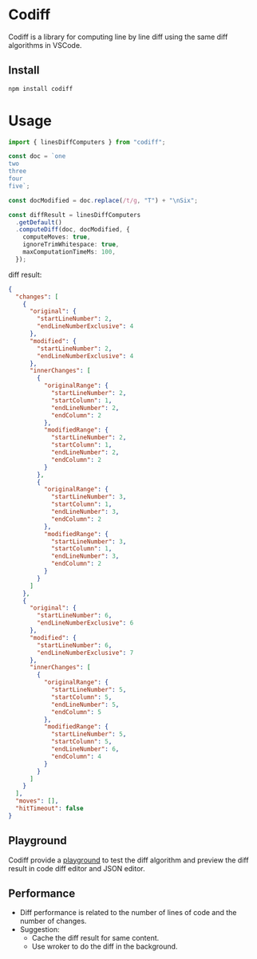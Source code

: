 # Codiff

Codiff is a library for computing line by line diff using the same diff algorithms in VSCode.

## Install

```sh
npm install codiff
```

# Usage

```typescript
import { linesDiffComputers } from "codiff";

const doc = `one
two
three
four
five`;

const docModified = doc.replace(/t/g, "T") + "\nSix";

const diffResult = linesDiffComputers
  .getDefault()
  .computeDiff(doc, docModified, {
    computeMoves: true,
    ignoreTrimWhitespace: true,
    maxComputationTimeMs: 100,
  });
```

diff result:

```json
{
  "changes": [
    {
      "original": {
        "startLineNumber": 2,
        "endLineNumberExclusive": 4
      },
      "modified": {
        "startLineNumber": 2,
        "endLineNumberExclusive": 4
      },
      "innerChanges": [
        {
          "originalRange": {
            "startLineNumber": 2,
            "startColumn": 1,
            "endLineNumber": 2,
            "endColumn": 2
          },
          "modifiedRange": {
            "startLineNumber": 2,
            "startColumn": 1,
            "endLineNumber": 2,
            "endColumn": 2
          }
        },
        {
          "originalRange": {
            "startLineNumber": 3,
            "startColumn": 1,
            "endLineNumber": 3,
            "endColumn": 2
          },
          "modifiedRange": {
            "startLineNumber": 3,
            "startColumn": 1,
            "endLineNumber": 3,
            "endColumn": 2
          }
        }
      ]
    },
    {
      "original": {
        "startLineNumber": 6,
        "endLineNumberExclusive": 6
      },
      "modified": {
        "startLineNumber": 6,
        "endLineNumberExclusive": 7
      },
      "innerChanges": [
        {
          "originalRange": {
            "startLineNumber": 5,
            "startColumn": 5,
            "endLineNumber": 5,
            "endColumn": 5
          },
          "modifiedRange": {
            "startLineNumber": 5,
            "startColumn": 5,
            "endLineNumber": 6,
            "endColumn": 4
          }
        }
      ]
    }
  ],
  "moves": [],
  "hitTimeout": false
}
```

## Playground

Codiff provide a [playground](https://zhanba.github.io/codiff/) to test the diff algorithm and preview the diff result in code diff editor and JSON editor.

## Performance

- Diff performance is related to the number of lines of code and the number of changes.
- Suggestion:
  - Cache the diff result for same content.
  - Use wroker to do the diff in the background.
